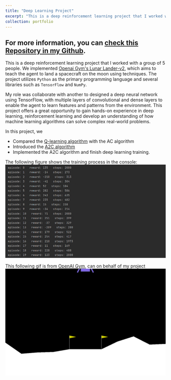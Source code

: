```yaml
---
title: "Deep Learning Project"
excerpt: "This is a deep reinforcement learning project that I worked with a group of 5 people. We implemented [Openai Gym's Lunar Lander-v2](https://www.gymlibrary.dev/environments/box2d/lunar_lander/), which aims to teach the agent to land a spacecraft on the moon using techniques. The project utilizes **Python** as the primary programming language and several libraries such as `TensorFlow` and `NumPy`. <br/>My role was collaborate with another to designed a deep neural network using TensorFlow, with multiple layers of convolutional and dense layers to enable the agent to learn features and patterns from the environment. This project offers a great opportunity to gain hands-on experience in deep learning, reinforcement learning and develop an understanding of how machine learning algorithms can solve complex real-world problems.<br/><img src='https://github.com/han-ziqi/DeepLearning-openaigym/raw/master/demo/lunar_lander_continuous.gif'>"
collection: portfolio
---
```


## For more information, you can [check this Repository in my Github](https://github.com/han-ziqi/DeepLearning-openaigym).

This is a deep reinforcement learning project that I worked with a group of 5 people. We implemented [Openai Gym's Lunar Lander-v2](https://www.gymlibrary.dev/environments/box2d/lunar_lander/), which aims to teach the agent to land a spacecraft on the moon using techniques. The project utilizes `Python` as the primary programming language and several libraries such as `TensorFlow` and `NumPy`. 

My role was collaborate with another to designed a deep neural network using TensorFlow, with multiple layers of convolutional and dense layers to enable the agent to learn features and patterns from the environment. This project offers a great opportunity to gain hands-on experience in deep learning, reinforcement learning and develop an understanding of how machine learning algorithms can solve complex real-world problems.

In this project, we
- Compared the [Q-learning algorithm](https://en.wikipedia.org/wiki/Q-learning) with the AC algorithm 
- Introduced the [A2C algorithm](https://towardsdatascience.com/understanding-actor-critic-methods-931b97b6df3f)
- Implemented the A2C algorithm and finish deep learning training.

The following figure shows the training process in the console:
![demo for training](https://github.com/han-ziqi/DeepLearning-openaigym/raw/master/demo/Train%20result.jpeg)

This following gif is from [OpenAI Gym](https://www.gymlibrary.dev), can on behalf of my project
![gif](https://github.com/han-ziqi/DeepLearning-openaigym/raw/master/demo/lunar_lander_continuous.gif)


